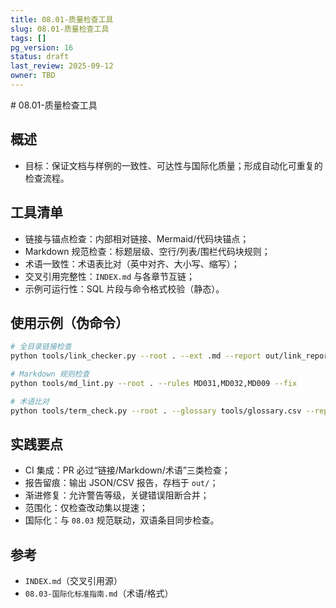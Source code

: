 ```yaml
---
title: 08.01-质量检查工具
slug: 08.01-质量检查工具
tags: []
pg_version: 16
status: draft
last_review: 2025-09-12
owner: TBD
---
```


﻿# 08.01-质量检查工具

## 概述

- 目标：保证文档与样例的一致性、可达性与国际化质量；形成自动化可重复的检查流程。

## 工具清单

- 链接与锚点检查：内部相对链接、Mermaid/代码块锚点；
- Markdown 规范检查：标题层级、空行/列表/围栏代码块规则；
- 术语一致性：术语表比对（英中对齐、大小写、缩写）；
- 交叉引用完整性：`INDEX.md` 与各章节互链；
- 示例可运行性：SQL 片段与命令格式校验（静态）。

## 使用示例（伪命令）

```bash
# 全目录链接检查
python tools/link_checker.py --root . --ext .md --report out/link_report.json

# Markdown 规则检查
python tools/md_lint.py --root . --rules MD031,MD032,MD009 --fix

# 术语比对
python tools/term_check.py --root . --glossary tools/glossary.csv --report out/term_report.csv
```

## 实践要点

- CI 集成：PR 必过“链接/Markdown/术语”三类检查；
- 报告留痕：输出 JSON/CSV 报告，存档于 `out/`；
- 渐进修复：允许警告等级，关键错误阻断合并；
- 范围化：仅检查改动集以提速；
- 国际化：与 `08.03` 规范联动，双语条目同步检查。

## 参考

- `INDEX.md`（交叉引用源）
- `08.03-国际化标准指南.md`（术语/格式）
